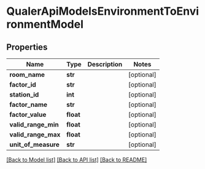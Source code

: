 # QualerApiModelsEnvironmentToEnvironmentModel

## Properties
Name | Type | Description | Notes
------------ | ------------- | ------------- | -------------
**room_name** | **str** |  | [optional] 
**factor_id** | **str** |  | [optional] 
**station_id** | **int** |  | [optional] 
**factor_name** | **str** |  | [optional] 
**factor_value** | **float** |  | [optional] 
**valid_range_min** | **float** |  | [optional] 
**valid_range_max** | **float** |  | [optional] 
**unit_of_measure** | **str** |  | [optional] 

[[Back to Model list]](../README.md#documentation-for-models) [[Back to API list]](../README.md#documentation-for-api-endpoints) [[Back to README]](../README.md)


